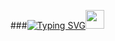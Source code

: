 ###[![Typing SVG](https://readme-typing-svg.herokuapp.com/?lines=Heyy+Coders+!;I+am+Shlok)](https://git.io/typing-svg)<img src="https://raw.githubusercontent.com/MartinHeinz/MartinHeinz/master/wave.gif" width="30px">

<!--
**shlokjjw/shlokjjw** is a ✨ _special_ ✨ repository because its `README.md` (this file) appears on your GitHub profile.

Here are some ideas to get you started:

- 🔭 I’m currently working on ...
- 🌱 I’m currently learning ...
- 👯 I’m looking to collaborate on ...
- 🤔 I’m looking for help with ...
- 💬 Ask me about ...
- 📫 How to reach me: ...
- 😄 Pronouns: ...
- ⚡ Fun fact: ...

-->
